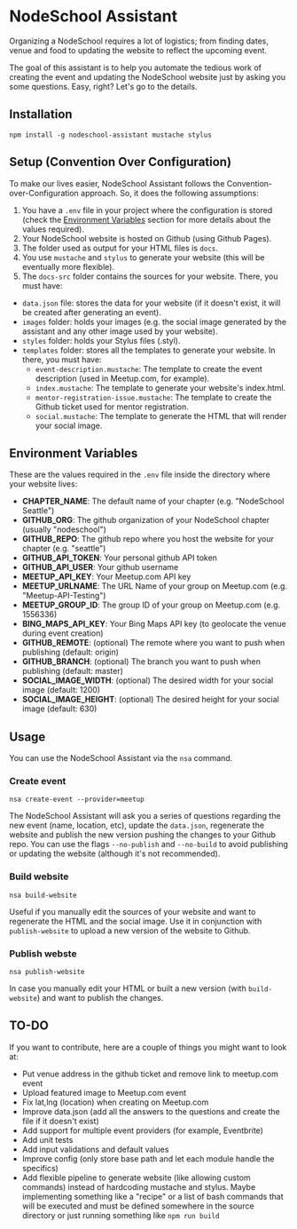 # NodeSchool Assistant

Organizing a NodeSchool requires a lot of logistics; from finding dates, venue and food to updating the website to
reflect the upcoming event.

The goal of this assistant is to help you automate the tedious work of creating the event and updating the NodeSchool
website just by asking you some questions. Easy, right? Let's go to the details.

## Installation

```
npm install -g nodeschool-assistant mustache stylus
```

## Setup (Convention Over Configuration)

To make our lives easier, NodeSchool Assistant follows the Convention-over-Configuration approach. So, it does the
following assumptions:

1. You have a `.env` file in your project where the configuration is stored (check the [Environment Variables](#environment-variables)
section for more details about the values required).
1. Your NodeSchool website is hosted on Github (using Github Pages).
1. The folder used as output for your HTML files is `docs`.
1. You use `mustache` and `stylus` to generate your website (this will be eventually more flexible).
1. The `docs-src` folder contains the sources for your website. There, you must have:
  * `data.json` file: stores the data for your website (if it doesn't exist, it will be created after generating an event).
  * `images` folder: holds your images (e.g. the social image generated by the assistant and any other image used by your website).
  * `styles` folder: holds your Stylus files (.styl).
  * `templates` folder: stores all the templates to generate your website. In there, you must have:
    * `event-description.mustache`: The template to create the event description (used in Meetup.com, for example).
    * `index.mustache`: The template to generate your website's index.html.
    * `mentor-registration-issue.mustache`: The template to create the Github ticket used for mentor registration.
    * `social.mustache`: The template to generate the HTML that will render your social image.

## Environment Variables

These are the values required in the `.env` file inside the directory where your website lives:

 * **CHAPTER_NAME**: The default name of your chapter (e.g. "NodeSchool Seattle")
 * **GITHUB_ORG**: The github organization of your NodeSchool chapter (usually "nodeschool")
 * **GITHUB_REPO**: The github repo where you host the website for your chapter (e.g. "seattle")
 * **GITHUB_API_TOKEN**: Your personal github API token
 * **GITHUB_API_USER**: Your github username
 * **MEETUP_API_KEY**: Your Meetup.com API key
 * **MEETUP_URLNAME**: The URL Name of your group on Meetup.com (e.g. "Meetup-API-Testing")
 * **MEETUP_GROUP_ID**: The group ID of your group on Meetup.com (e.g. 1556336)
 * **BING_MAPS_API_KEY**: Your Bing Maps API key (to geolocate the venue during event creation)
 * **GITHUB_REMOTE**: (optional) The remote where you want to push when publishing (default: origin)
 * **GITHUB_BRANCH**: (optional) The branch you want to push when publishing (default: master)
 * **SOCIAL_IMAGE_WIDTH**: (optional) The desired width for your social image (default: 1200)
 * **SOCIAL_IMAGE_HEIGHT**: (optional) The desired height for your social image (default: 630)

## Usage

You can use the NodeSchool Assistant via the `nsa` command.

### Create event
```
nsa create-event --provider=meetup
```
The NodeSchool Assistant will ask you a series of questions regarding the new event (name, location, etc), update
the `data.json`, regenerate the website and publish the new version pushing the changes to your Github repo. You can
use the flags `--no-publish` and `--no-build` to avoid publishing or updating the website (although it's not recommended).

### Build website
```
nsa build-website
```
Useful if you manually edit the sources of your website and want to regenerate the HTML and the social image. Use it in
conjunction with `publish-website` to upload a new version of the website to Github.

### Publish webste
```
nsa publish-website
```
In case you manually edit your HTML or built a new version (with `build-website`) and want to publish the changes.


## TO-DO
If you want to contribute, here are a couple of things you might want to look at:
- Put venue address in the github ticket and remove link to meetup.com event
- Upload featured image to Meetup.com event
- Fix lat,lng (location) when creating on Meetup.com
- Improve data.json (add all the answers to the questions and create the file if it doesn't exist)
- Add support for multiple event providers (for example, Eventbrite)
- Add unit tests
- Add input validations and default values
- Improve config (only store base path and let each module handle the specifics)
- Add flexible pipeline to generate website (like allowing custom commands) instead of hardcoding mustache and stylus.
Maybe implementing something like a "recipe" or a list of bash commands that will be executed and must be defined somewhere
in the source directory or just running something like `npm run build`
